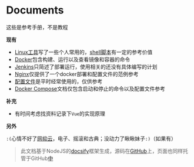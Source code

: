 # Documents

这些是参考手册，不是教程

**现有**

- [Linux工具](linux-tool/)写了一些个人常用的，[shell脚本](linux-tool/shell.md)有一定的参考价值
- [Docker](docker/)包含构建、运行以及查看镜像和容器的命令
- [Jenkins](jenkins/)只简述了部署运行，使用相关的还没有具体编写的计划
- [Nginx](nginx/)仅提供了一个docker部署和配置文件的范例参考
- [配置文件](config/)是平时经常使用的，仅供参考
- [Docker Compose](docker-compose/)文档仅包含启动和停止的命令以及配置文件参考

**补充**

- 有时间考虑找资料记录下`Vue`的实现原理

**另外**

`:(`心情不好了[网抑云](https://music.163.com/#/user/home?id=247886432)，电子、摇滚和古典；没动力了瞅瞅妹子`:)`（如果有）

> 此文档基于NodeJS的[docsify](https://docsify.js.org/#/zh-cn/)框架生成，源码在[GitHub](https://github.com/StilleMenschen/docs)上，页面也同样托管于GitHub[中](https://stillemenschen.github.io/docs)